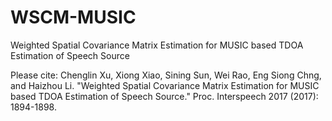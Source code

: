 # WSCM-MUSIC
Weighted Spatial Covariance Matrix Estimation for MUSIC based TDOA Estimation of Speech Source

Please cite:
  Chenglin Xu, Xiong Xiao, Sining Sun, Wei Rao, Eng Siong Chng, and Haizhou Li. 
  "Weighted Spatial Covariance Matrix Estimation for MUSIC based TDOA 
  Estimation of Speech Source." Proc. Interspeech 2017 (2017): 1894-1898.
